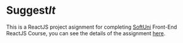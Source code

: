 # Suggest*It*

This is a ReactJS project asignment for completing [SoftUni](https://softuni.bg/)
Front-End ReactJS Course, you can see the details of the assignment [here](https://github.com/zhenyahodges/SoftUni-Courses/blob/main/Front_End/REACT/REACT-PROJECT/ReactJS-Project-Assignment.docx).